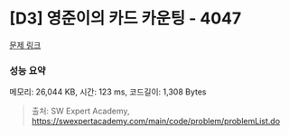# [D3] 영준이의 카드 카운팅 - 4047 

[문제 링크](https://swexpertacademy.com/main/code/problem/problemDetail.do?contestProbId=AWIsY84KEPMDFAWN) 

### 성능 요약

메모리: 26,044 KB, 시간: 123 ms, 코드길이: 1,308 Bytes



> 출처: SW Expert Academy, https://swexpertacademy.com/main/code/problem/problemList.do